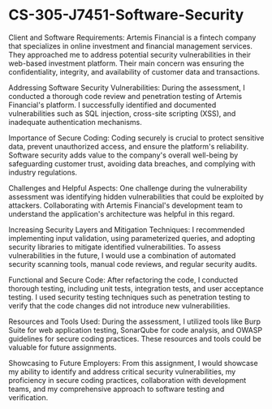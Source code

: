 # CS-305-J7451-Software-Security
Client and Software Requirements:
Artemis Financial is a fintech company that specializes in online investment and financial management services. They approached me to address potential security vulnerabilities in their web-based investment platform. Their main concern was ensuring the confidentiality, integrity, and availability of customer data and transactions.

Addressing Software Security Vulnerabilities:
During the assessment, I conducted a thorough code review and penetration testing of Artemis Financial's platform. I successfully identified and documented vulnerabilities such as SQL injection, cross-site scripting (XSS), and inadequate authentication mechanisms.

Importance of Secure Coding:
Coding securely is crucial to protect sensitive data, prevent unauthorized access, and ensure the platform's reliability. Software security adds value to the company's overall well-being by safeguarding customer trust, avoiding data breaches, and complying with industry regulations.

Challenges and Helpful Aspects:
One challenge during the vulnerability assessment was identifying hidden vulnerabilities that could be exploited by attackers. Collaborating with Artemis Financial's development team to understand the application's architecture was helpful in this regard.

Increasing Security Layers and Mitigation Techniques:
I recommended implementing input validation, using parameterized queries, and adopting security libraries to mitigate identified vulnerabilities. To assess vulnerabilities in the future, I would use a combination of automated security scanning tools, manual code reviews, and regular security audits.

Functional and Secure Code:
After refactoring the code, I conducted thorough testing, including unit tests, integration tests, and user acceptance testing. I used security testing techniques such as penetration testing to verify that the code changes did not introduce new vulnerabilities.

Resources and Tools Used:
During the assessment, I utilized tools like Burp Suite for web application testing, SonarQube for code analysis, and OWASP guidelines for secure coding practices. These resources and tools could be valuable for future assignments.

Showcasing to Future Employers:
From this assignment, I would showcase my ability to identify and address critical security vulnerabilities, my proficiency in secure coding practices, collaboration with development teams, and my comprehensive approach to software testing and verification.
